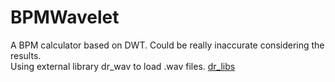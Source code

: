 # BPMWavelet
A BPM calculator based on DWT. Could be really inaccurate considering the results.  
Using external library dr_wav to load .wav files. [dr_libs](https://github.com/mackron/dr_libs)  
